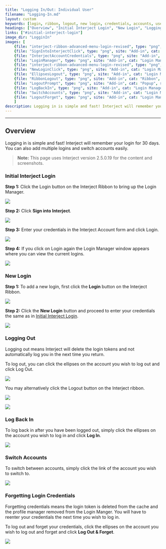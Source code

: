 ```yaml
---
title: "Logging In/Out: Individual User"
filename: "Logging-In.md"
layout: custom
keywords: [login, ribbon, logout, new login, credentials, accounts, user]
headings: ["Overview", "Initial Interject Login", "New Login", "Logging Out", "Log Back In", "Switch Accounts", "Forgetting Login Credentials"]
links: ["#initial-interject-login"]
image_dir: "LogginIn"
images: [
	{file: "interject-ribbon-advanced-menu-login-revised", type: "png", site: "Add-in", cat: "Ribbon", sub: "", report: "", ribbon: "Simple", config: ""}, 
	{file: "SignIntoInterjectClick", type: "png", site: "Add-in", cat: "Login Manager", sub: "", report: "", ribbon: "", config: ""}, 
	{file: "InterjectAccountCredentials", type: "png", site: "Add-in", cat: "Enter Credentials", sub: "", report: "", ribbon: "", config: ""}, 
	{file: "LoginManager", type: "png", site: "Add-in", cat: "Login Manager", sub: "", report: "", ribbon: "", config: ""}, 
	{file: "interject-ribbon-advanced-menu-login-revised", type: "png", site: "Add-in", cat: "Login Manager", sub: "", report: "", ribbon: "Simple", config: ""}, 
	{file: "NewLoginClick", type: "png", site: "Add-in", cat: "Login Manager", sub: "", report: "", ribbon: "", config: ""}, 
	{file: "EllipsesLogout", type: "png", site: "Add-in", cat: "Login Manager", sub: "", report: "", ribbon: "", config: ""}, 
	{file: "RibbonLogout", type: "png", site: "Add-in", cat: "Ribbon", sub: "", report: "", ribbon: "Simple", config: ""}, 
	{file: "LogoutPrompt", type: "png", site: "Add-in", cat: "Popup", sub: "Logout", report: "", ribbon: "", config: ""}, 
	{file: "LogBackIn", type: "png", site: "Add-in", cat: "Login Manager", sub: "", report: "", ribbon: "", config: ""}, 
	{file: "SwitchAccounts", type: "png", site: "Add-in", cat: "Login Manager", sub: "", report: "", ribbon: "", config: ""}, 
	{file: "LogoutForget", type: "png", site: "Add-in", cat: "Login Manager", sub: "", report: "", ribbon: "", config: ""}
	]
description: Logging in is simple and fast! Interject will remember your login and sign you in automatically subsequent visits. You can also add multiple logins and switch accounts easily.
---
```

* * *

## Overview

Logging in is simple and fast! Interject will remember your login for 30 days. You can also add multiple logins and switch accounts easily.

<blockquote class=highlight_note>
<b>Note:</b> This page uses Interject version 2.5.0.19 for the content and screenshots.
</blockquote>

### Initial Interject Login

**Step 1:** Click the Login button on the Interject Ribbon to bring up the Login Manager.

![](/images/LogginIn/interject-ribbon-advanced-menu-login-revised.png)
<br>

**Step 2:** Click **Sign into Interject**.

![](/images/LogginIn/SignIntoInterjectClick.png)
<br>

**Step 3:** Enter your credentials in the Interject Account form and click Login.

![](/images/LogginIn/InterjectAccountCredentials.png)
<br>

**Step 4:** If you click on Login again the Login Manager window appears where you can view the current logins.

![](/images/LogginIn/LoginManager.png)
<br>

### New Login

**Step 1:** To add a new login, first click the **Login** button on the Interject Ribbon.

![](/images/LogginIn/interject-ribbon-advanced-menu-login-revised.png)
<br>

**Step 2:** Click the **New Login** button and proceed to enter your credentials the same as in [Initial Interject Login](#initial-interject-login).

![](/images/LogginIn/NewLoginClick.png)
<br>

### Logging Out

Logging out means Interject will delete the login tokens and not automatically log you in the next time you return.

To log out, you can click the ellipses on the account you wish to log out and click Log Out.

![](/images/LogginIn/EllipsesLogout.png)
<br>

You may alternatively click the Logout button on the Interject ribbon.

![](/images/LogginIn/RibbonLogout.png)
<br>

![](/images/LogginIn/LogoutPrompt.png)
<br>

### Log Back In

To log back in after you have been logged out, simply click the ellipses on the account you wish to log in and click **Log In**.

![](/images/LogginIn/LogBackIn.png)
<br>

### Switch Accounts

To switch between accounts, simply click the link of the account you wish to switch to.

![](/images/LogginIn/SwitchAccounts.png)
<br>

### Forgetting Login Credentials

Forgetting credentials means the login token is deleted from the cache and the profile manager removed from the Login Manger. You will have to reenter your credentials the next time you wish to log in.

To log out and forget your credentials, click the ellipses on the account you wish to log out and forget and click **Log Out & Forget**.

![](/images/LogginIn/LogoutForget.png)
<br>

